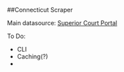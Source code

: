 ##Connecticut Scraper

Main datasource: [Superior Court Portal](https://civilinquiry.jud.ct.gov/Default.aspx)

To Do:
 - CLI
 - Caching(?)
 - 